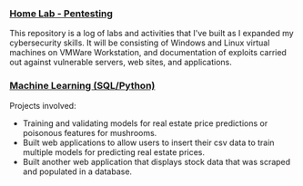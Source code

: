 ### [Home Lab - Pentesting](https://github.com/Apl223/Home-Lab)

This repository is a log of labs and activities that I've built as I expanded my cybersecurity skills. 
It will be consisting of Windows and Linux virtual machines on VMWare Workstation, and documentation of 
exploits carried out against vulnerable servers, web sites, and applications.

### [Machine Learning (SQL/Python)](https://apl223.github.io/Portfolio/Machine-Learning/)

Projects involved:
* Training and validating models for real estate price predictions or poisonous features for mushrooms.
* Built web applications to allow users to insert their csv data to train multiple models for predicting real estate prices.
* Built another web application that displays stock data that was scraped and populated in a database. 
